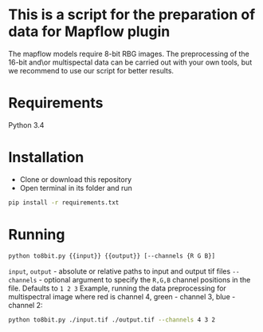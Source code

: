 This is a script for the preparation of data for Mapflow plugin
===============================================================

The mapflow models require 8-bit RBG images.
The preprocessing of the 16-bit and\or multispectal data can be carried out with your own tools, but we recommend
to use our script for better results.


Requirements
================
Python 3.4


Installation
===============

- Clone or download this repository
- Open terminal in its folder and run
```bash
pip install -r requirements.txt
```


Running
=======
```bash
python to8bit.py {{input}} {{output}} [--channels {R G B}]
```
`input`, `output` - absolute or relative paths to input and output tif files
`--channels` - optional argument to specify the `R,G,B` channel positions in the file. Defaults to `1 2 3`
Example, running the data preprocessing for multispectral image where red is channel 4, green - channel 3, blue - channel 2:

```bash
python to8bit.py ./input.tif ./output.tif --channels 4 3 2
```

